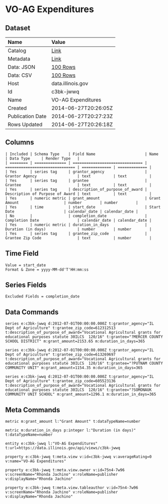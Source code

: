 # VO-AG Expenditures

## Dataset

| Name | Value |
| :--- | :---- |
| Catalog | [Link](https://catalog.data.gov/dataset/vo-ag-expenditures-9b3cf) |
| Metadata | [Link](https://data.illinois.gov/api/views/c3bk-jwwq) |
| Data: JSON | [100 Rows](https://data.illinois.gov/api/views/c3bk-jwwq/rows.json?max_rows=100) |
| Data: CSV | [100 Rows](https://data.illinois.gov/api/views/c3bk-jwwq/rows.csv?max_rows=100) |
| Host | data.illinois.gov |
| Id | c3bk-jwwq |
| Name | VO-AG Expenditures |
| Created | 2014-06-27T20:26:05Z |
| Publication Date | 2014-06-27T20:27:23Z |
| Rows Updated | 2014-06-27T20:26:18Z |

## Columns

```ls
| Included | Schema Type    | Field Name                      | Name                            | Data Type     | Render Type   |
| ======== | ============== | =============================== | =============================== | ============= | ============= |
| Yes      | series tag     | grantor_agency                  | Grantor Agency                  | text          | text          |
| Yes      | series tag     | grantee                         | Grantee                         | text          | text          |
| Yes      | series tag     | description_of_purpose_of_award | Description of Purpose of Award | text          | text          |
| Yes      | numeric metric | grant_amount                    | Grant Amount                    | number        | number        |
| Yes      | time           | start_date                      | Start Date                      | calendar_date | calendar_date |
| No       |                | completion_date                 | Completion Date                 | calendar_date | calendar_date |
| Yes      | numeric metric | duration_in_days                | Duration (in days)              | number        | number        |
| Yes      | series tag     | grantee_zip_code                | Grantee Zip Code                | text          | number        |
```

## Time Field

```ls
Value = start_date
Format & Zone = yyyy-MM-dd'T'HH:mm:ss
```

## Series Fields

```ls
Excluded Fields = completion_date
```

## Data Commands

```ls
series e:c3bk-jwwq d:2012-07-01T00:00:00.000Z t:grantor_agency="IL Dept of Agriculture" t:grantee_zip_code=612312513 t:description_of_purpose_of_award="Vocational Agricultural grants for educational purposes statute 30ILCS  120/16" t:grantee="?MERCER COUNTY SCHOOL DISTRICT" m:grant_amount=2153.65 m:duration_in_days=365

series e:c3bk-jwwq d:2012-07-01T00:00:00.000Z t:grantor_agency="IL Dept of Agriculture" t:grantee_zip_code=613269697 t:description_of_purpose_of_award="Vocational Agricultural grants for educational purposes statute 30ILCS  120/16" t:grantee="?PUTNAM COUNTY COMMUNITY UNIT" m:grant_amount=1154.35 m:duration_in_days=365

series e:c3bk-jwwq d:2012-07-01T00:00:00.000Z t:grantor_agency="IL Dept of Agriculture" t:grantee_zip_code=605523136 t:description_of_purpose_of_award="Vocational Agricultural grants for educational purposes statute 30ILCS  120/16" t:grantee="?SOMONAUK COMMUNITY UNIT SCHOOL" m:grant_amount=1296.1 m:duration_in_days=365
```

## Meta Commands

```ls
metric m:grant_amount l:"Grant Amount" t:dataTypeName=number

metric m:duration_in_days p:integer l:"Duration (in days)" t:dataTypeName=number

entity e:c3bk-jwwq l:"VO-AG Expenditures" t:url=https://data.illinois.gov/api/views/c3bk-jwwq

property e:c3bk-jwwq t:meta.view v:id=c3bk-jwwq v:averageRating=0 v:name="VO-AG Expenditures"

property e:c3bk-jwwq t:meta.view.owner v:id=75n4-7w96 v:screenName="Rhonda Jachino" v:roleName=publisher v:displayName="Rhonda Jachino"

property e:c3bk-jwwq t:meta.view.tableauthor v:id=75n4-7w96 v:screenName="Rhonda Jachino" v:roleName=publisher v:displayName="Rhonda Jachino"
```